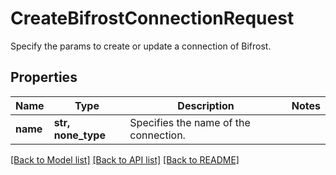 # CreateBifrostConnectionRequest

Specify the params to create or update a connection of Bifrost.

## Properties
Name | Type | Description | Notes
------------ | ------------- | ------------- | -------------
**name** | **str, none_type** | Specifies the name of the connection. | 

[[Back to Model list]](../README.md#documentation-for-models) [[Back to API list]](../README.md#documentation-for-api-endpoints) [[Back to README]](../README.md)



